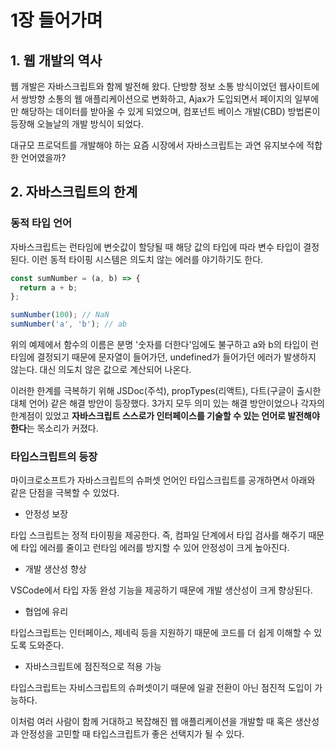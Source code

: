 # 1장 들어가며

## 1. 웹 개발의 역사

웹 개발은 자바스크립트와 함께 발전해 왔다. 단방향 정보 소통 방식이었던 웹사이트에서 쌍방향 소통의 웹 애플리케이션으로 변화하고, Ajax가 도입되면서 페이지의 일부에만 해당하는 데이터를 받아올 수 있게 되었으며, 컴포넌트 베이스 개발(CBD) 방법론이 등장해 오늘날의 개발 방식이 되었다.

대규모 프로덕트를 개발해야 하는 요즘 시장에서 자바스크립트는 과연 유지보수에 적합한 언어였을까?

## 2. 자바스크립트의 한계

### 동적 타입 언어

자바스크립트는 런타임에 변숫값이 할당될 때 해당 값의 타입에 따라 변수 타입이 결정된다. 이런 동적 타이핑 시스템은 의도치 않는 에러를 야기하기도 한다.

```js
const sumNumber = (a, b) => {
  return a + b;
};

sumNumber(100); // NaN
sumNumber('a', 'b'); // ab
```

위의 예제에서 함수의 이름은 분명 '숫자를 더한다'임에도 불구하고 a와 b의 타입이 런타임에 결정되기 때문에 문자열이 들어가던, undefined가 들어가던 에러가 발생하지 않는다. 대신 의도치 않은 값으로 계산되어 나온다.

이러한 한계를 극복하기 위해 JSDoc(주석), propTypes(리액트), 다트(구글이 출시한 대체 언어) 같은 해결 방안이 등장했다. 3가지 모두 의미 있는 해결 방안이었으나 각자의 한계점이 있었고 **자바스크립트 스스로가 인터페이스를 기술할 수 있는 언어로 발전해야 한다**는 목소리가 커졌다.

### 타입스크립트의 등장

마이크로소프트가 자바스크립트의 슈퍼셋 언어인 타입스크립트를 공개하면서 아래와 같은 단점을 극복할 수 있었다.

- 안정성 보장

타입 스크립트는 정적 타이핑을 제공한다. 즉, 컴파일 단계에서 타입 검사를 해주기 때문에 타입 에러를 줄이고 런타임 에러를 방지할 수 있어 안정성이 크게 높아진다.

- 개발 생산성 향상

VSCode에서 타입 자동 완성 기능을 제공하기 때문에 개발 생산성이 크게 향상된다.

- 협업에 유리

타입스크립트는 인터페이스, 제네릭 등을 지원하기 때문에 코드를 더 쉽게 이해할 수 있도록 도와준다.

- 자바스크립트에 점진적으로 적용 가능

타입스크립트는 자비스크립트의 슈퍼셋이기 때문에 일괄 전환이 아닌 점진적 도입이 가능하다.

이처럼 여러 사람이 함께 거대하고 복잡해진 웹 애플리케이션을 개발할 때 혹은 생산성과 안정성을 고민할 때 타입스크립트가 좋은 선택지가 될 수 있다.

